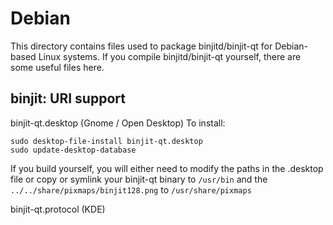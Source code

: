 
Debian
====================
This directory contains files used to package binjitd/binjit-qt
for Debian-based Linux systems. If you compile binjitd/binjit-qt yourself, there are some useful files here.

## binjit: URI support ##


binjit-qt.desktop  (Gnome / Open Desktop)
To install:

	sudo desktop-file-install binjit-qt.desktop
	sudo update-desktop-database

If you build yourself, you will either need to modify the paths in
the .desktop file or copy or symlink your binjit-qt binary to `/usr/bin`
and the `../../share/pixmaps/binjit128.png` to `/usr/share/pixmaps`

binjit-qt.protocol (KDE)

